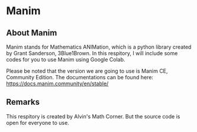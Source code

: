 # Manim

## About Manim
Manim stands for Mathematics ANIMation, which is a python library created by Grant Sanderson, 3Blue1Brown. In this respitory, I will include some codes for you to use Manim using Google Colab. 

Please be noted that the version we are going to use is Manim CE, Community Edition. The documentations can be found here: https://docs.manim.community/en/stable/

## Remarks
This respitory is created by Alvin's Math Corner. But the source code is open for everyone to use. 

